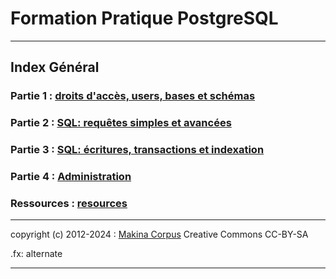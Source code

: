 # Formation Pratique PostgreSQL

--------------------------------------------------------------------------------

## Index Général

### Partie 1 : <a href="SupportCoursPostgreSQL1.html">droits d'accès, users, bases et schémas</a>

### Partie 2 : <a href="SupportCoursPostgreSQL2.html">SQL: requêtes simples et avancées</a>

### Partie 3 : <a href="SupportCoursPostgreSQL3.html">SQL: écritures, transactions et indexation</a>

### Partie 4 : <a href="SupportCoursPostgreSQL4.html">Administration</a>

### Ressources : <a href="resources/">resources</a>

--------------------------------------------------------------------------------

copyright (c) 2012-2024 : [Makina Corpus](http://www.makina-corpus.com) Creative Commons CC-BY-SA

.fx: alternate

--------------------------------------------------------------------------------